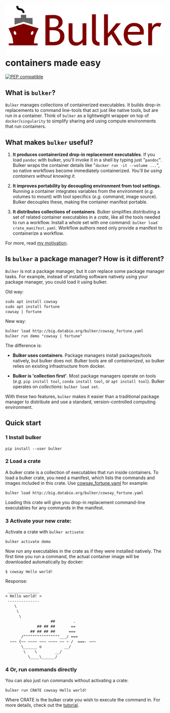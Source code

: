 # <img src="img/bulker_logo.svg" class="img-header"> containers made easy

[![PEP compatible](https://pepkit.github.io/img/PEP-compatible-green.svg)](http://pepkit.github.io)

## What is `bulker`?

`Bulker` manages collections of containerized executables. It builds drop-in replacements to command line-tools that act just like native tools, but are run in a container. Think of `bulker` as a lightweight wrapper on top of `docker`/`singularity` to simplify sharing and using compute environments that run containers.

## What makes `bulker` useful?

1. **It produces containerized drop-in replacement executables**. If you load `pandoc` with bulker, you'll invoke it in a shell by typing just "`pandoc`". Bulker wraps the container details like "`docker run -it --volume ...`", so native workflows become immediately containerized. *You'll be using containers without knowing it*. 

2. **It improves portability by decoupling environment from tool settings**. Running a container integrates variables from the environment (*e.g.* volumes to mount) with tool specifics (*e.g.* command, image source). Bulker decouples these, making the container manifest portable.

3. **It distributes collections of containers**. Bulker simplifies distributing a set of related container executables in a *crate*, like all the tools needed to run a workflow. Install a whole set with one command: `bulker load crate_manifest.yaml`. Workflow authors need only provide a manifest to containerize a workflow.

For more, read [my motivation](motivation.md).

## Is `bulker` a package manager? How is it different?

`Bulker` is not a package manager, but it *can* replace some package manager tasks. For example, instead of installing software natively using your package manager, you could load it using bulker. 

Old way:

```console
sudo apt install cowsay
sudo apt install fortune
cowsay | fortune
```

New way:
```console
bulker load http://big.databio.org/bulker/cowsay_fortune.yaml
bulker run demo "cowsay | fortune"
```


The difference is: 

- **Bulker uses containers**. Package managers install packages/tools natively, but bulker does not. Bulker tools are *all containerized*, so bulker relies on existing infrastructure from docker. 

- **Bulker is 'collection first'**. Most package managers operate on tools (*e.g.* `pip install tool`, `conda install tool`, or `apt install tool`). Bulker operates on *collections*: `bulker load set`.

With these two features, `bulker` makes it easier than a traditional package manager to distribute and use a standard, version-controlled computing environment. 

## Quick start

### 1 Install bulker

```console
pip install --user bulker
```

### 2 Load a crate

A bulker crate is a collection of executables that run inside containers. To load a bulker crate, you need a manifest, which lists the commands and images included in this crate. Use [cowsay_fortune.yaml](http://big.databio.org/bulker/cowsay_fortune.yaml) for example:

```console
bulker load http://big.databio.org/bulker/cowsay_fortune.yaml
```

Loading this crate will give you drop-in replacement command-line executables for any commands in the manifest.

### 3 Activate your new crate:

Activate a crate with `bulker activate`:

```console
bulker activate demo
```

Now run any executables in the crate as if they were installed natively. The first time you run a command, the actual container image will be downloaded automatically by docker:

```console
$ cowsay Hello world!
```
Response: 
```console
 ______________ 
< Hello world! >
 -------------- 
    \
     \
      \     
                    ##        .            
              ## ## ##       ==            
           ## ## ## ##      ===            
       /""""""""""""""""___/ ===        
  ~~~ {~~ ~~~~ ~~~ ~~~~ ~~ ~ /  ===- ~~~   
       \______ o          __/            
        \    \        __/             
          \____\______/   

```

### 4 Or, run commands directly

You can also just run commands without activating a crate:

```console
bulker run CRATE cowsay Hello world!
```

Where CRATE is the bulker crate you wish to execute the command in. For more details, check out the [tutorial](tutorial.md).


<!-- Then, you produce collections of containers, which we call `crates` (really just a list of containers). Bulker automatically builds executable scripts so that you can run these tools on the command line like drop-in replacements for any command-line tool -- except now, they're running in a container and you didn't have to install them. Because the environment-specific settings are decoupled from the container manifest, the manifest is portable, making it dead easy to distribute modular, containerized software. -->